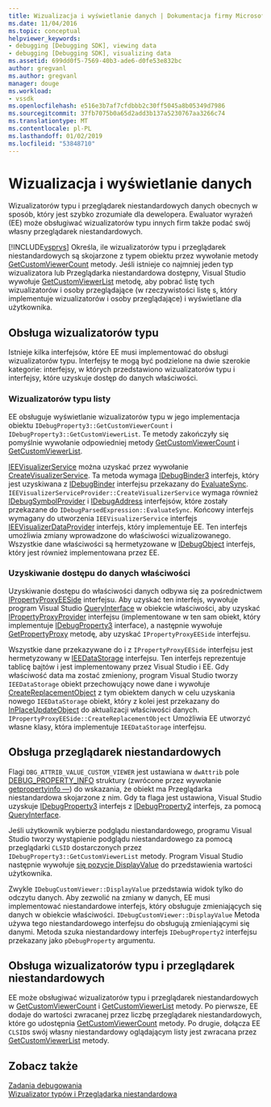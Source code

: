 ```yaml
---
title: Wizualizacja i wyświetlanie danych | Dokumentacja firmy Microsoft
ms.date: 11/04/2016
ms.topic: conceptual
helpviewer_keywords:
- debugging [Debugging SDK], viewing data
- debugging [Debugging SDK], visualizing data
ms.assetid: 699dd0f5-7569-40b3-ade6-d0fe53e832bc
author: gregvanl
ms.author: gregvanl
manager: douge
ms.workload:
- vssdk
ms.openlocfilehash: e516e3b7af7cfdbbb2c30ff5045a8b05349d7986
ms.sourcegitcommit: 37fb7075b0a65d2add3b137a5230767aa3266c74
ms.translationtype: MT
ms.contentlocale: pl-PL
ms.lasthandoff: 01/02/2019
ms.locfileid: "53848710"
---
```

# <a name="visualizing-and-viewing-data"></a>Wizualizacja i wyświetlanie danych
Wizualizatorów typu i przeglądarek niestandardowych danych obecnych w sposób, który jest szybko zrozumiałe dla dewelopera. Ewaluator wyrażeń (EE) może obsługiwać wizualizatorów typu innych firm także podać swój własny przeglądarek niestandardowych.  
  
 [!INCLUDE[vsprvs](../../code-quality/includes/vsprvs_md.md)] Określa, ile wizualizatorów typu i przeglądarek niestandardowych są skojarzone z typem obiektu przez wywołanie metody [GetCustomViewerCount](../../extensibility/debugger/reference/idebugproperty3-getcustomviewercount.md) metody. Jeśli istnieje co najmniej jeden typ wizualizatora lub Przeglądarka niestandardowa dostępny, Visual Studio wywołuje [GetCustomViewerList](../../extensibility/debugger/reference/idebugproperty3-getcustomviewerlist.md) metodę, aby pobrać listę tych wizualizatorów i osoby przeglądające (w rzeczywistości listę s, który implementuje wizualizatorów i osoby przeglądające) i wyświetlane dla użytkownika.  
  
## <a name="supporting-type-visualizers"></a>Obsługa wizualizatorów typu  
 Istnieje kilka interfejsów, które EE musi implementować do obsługi wizualizatorów typu. Interfejsy te mogą być podzielone na dwie szerokie kategorie: interfejsy, w których przedstawiono wizualizatorów typu i interfejsy, które uzyskuje dostęp do danych właściwości.  
  
### <a name="listing-type-visualizers"></a>Wizualizatorów typu listy  
 EE obsługuje wyświetlanie wizualizatorów typu w jego implementacja obiektu `IDebugProperty3::GetCustomViewerCount` i `IDebugProperty3::GetCustomViewerList`. Te metody zakończyły się pomyślnie wywołanie odpowiedniej metody [GetCustomViewerCount](../../extensibility/debugger/reference/ieevisualizerservice-getcustomviewercount.md) i [GetCustomViewerList](../../extensibility/debugger/reference/ieevisualizerservice-getcustomviewerlist.md).  
  
 [IEEVisualizerService](../../extensibility/debugger/reference/ieevisualizerservice.md) można uzyskać przez wywołanie [CreateVisualizerService](../../extensibility/debugger/reference/ieevisualizerserviceprovider-createvisualizerservice.md). Ta metoda wymaga [IDebugBinder3](../../extensibility/debugger/reference/idebugbinder3.md) interfejs, który jest uzyskiwana z [IDebugBinder](../../extensibility/debugger/reference/idebugbinder.md) interfejsu przekazany do [EvaluateSync](../../extensibility/debugger/reference/idebugparsedexpression-evaluatesync.md). `IEEVisualizerServiceProvider::CreateVisualizerService` wymaga również [IDebugSymbolProvider](../../extensibility/debugger/reference/idebugsymbolprovider.md) i [IDebugAddress](../../extensibility/debugger/reference/idebugaddress.md) interfejsów, które zostały przekazane do `IDebugParsedExpression::EvaluateSync`. Końcowy interfejs wymagany do utworzenia `IEEVisualizerService` interfejs [IEEVisualizerDataProvider](../../extensibility/debugger/reference/ieevisualizerdataprovider.md) interfejs, który implementuje EE. Ten interfejs umożliwia zmiany wprowadzone do właściwości wizualizowanego. Wszystkie dane właściwości są hermetyzowane w [IDebugObject](../../extensibility/debugger/reference/idebugobject.md) interfejs, który jest również implementowana przez EE.  
  
### <a name="accessing-property-data"></a>Uzyskiwanie dostępu do danych właściwości  
 Uzyskiwanie dostępu do właściwości danych odbywa się za pośrednictwem [IPropertyProxyEESide](../../extensibility/debugger/reference/ipropertyproxyeeside.md) interfejsu. Aby uzyskać ten interfejs, wywołuje program Visual Studio [QueryInterface](/cpp/atl/queryinterface) w obiekcie właściwości, aby uzyskać [IPropertyProxyProvider](../../extensibility/debugger/reference/ipropertyproxyprovider.md) interfejsu (implementowane w ten sam obiekt, który implementuje [ IDebugProperty3](../../extensibility/debugger/reference/idebugproperty3.md) interface), a następnie wywołuje [GetPropertyProxy](../../extensibility/debugger/reference/ipropertyproxyprovider-getpropertyproxy.md) metodę, aby uzyskać `IPropertyProxyEESide` interfejsu.  
  
 Wszystkie dane przekazywane do i z `IPropertyProxyEESide` interfejsu jest hermetyzowany w [IEEDataStorage](../../extensibility/debugger/reference/ieedatastorage.md) interfejsu. Ten interfejs reprezentuje tablicę bajtów i jest implementowany przez Visual Studio i EE. Gdy właściwość data ma zostać zmieniony, program Visual Studio tworzy `IEEDataStorage` obiekt przechowujący nowe dane i wywołuje [CreateReplacementObject](../../extensibility/debugger/reference/ipropertyproxyeeside-createreplacementobject.md) z tym obiektem danych w celu uzyskania nowego `IEEDataStorage` obiekt, który z kolei jest przekazany do [InPlaceUpdateObject](../../extensibility/debugger/reference/ipropertyproxyeeside-inplaceupdateobject.md) do aktualizacji właściwości danych. `IPropertyProxyEESide::CreateReplacementObject` Umożliwia EE utworzyć własne klasy, która implementuje `IEEDataStorage` interfejsu.  
  
## <a name="supporting-custom-viewers"></a>Obsługa przeglądarek niestandardowych  
 Flagi `DBG_ATTRIB_VALUE_CUSTOM_VIEWER` jest ustawiana w `dwAttrib` pole [DEBUG_PROPERTY_INFO](../../extensibility/debugger/reference/debug-property-info.md) struktury (zwrócone przez wywołanie [getpropertyinfo —](../../extensibility/debugger/reference/idebugproperty2-getpropertyinfo.md)) do wskazania, że obiekt ma Przeglądarka niestandardowa skojarzone z nim. Gdy ta flaga jest ustawiona, Visual Studio uzyskuje [IDebugProperty3](../../extensibility/debugger/reference/idebugproperty3.md) interfejs z [IDebugProperty2](../../extensibility/debugger/reference/idebugproperty2.md) interfejs, za pomocą [QueryInterface](/cpp/atl/queryinterface).  
  
 Jeśli użytkownik wybierze podglądu niestandardowego, programu Visual Studio tworzy wystąpienie podglądu niestandardowego za pomocą przeglądarki `CLSID` dostarczonych przez `IDebugProperty3::GetCustomViewerList` metody. Program Visual Studio następnie wywołuje [się pozycje DisplayValue](../../extensibility/debugger/reference/idebugcustomviewer-displayvalue.md) do przedstawienia wartości użytkownika.  
  
 Zwykle `IDebugCustomViewer::DisplayValue` przedstawia widok tylko do odczytu danych. Aby zezwolić na zmiany w danych, EE musi implementować niestandardowe interfejs, który obsługuje zmieniających się danych w obiekcie właściwości. `IDebugCustomViewer::DisplayValue` Metoda używa tego niestandardowego interfejsu do obsługują zmieniającymi się danymi. Metoda szuka niestandardowy interfejs `IDebugProperty2` interfejsu przekazany jako `pDebugProperty` argumentu.  
  
## <a name="supporting-both-type-visualizers-and-custom-viewers"></a>Obsługa wizualizatorów typu i przeglądarek niestandardowych  
 EE może obsługiwać wizualizatorów typu i przeglądarek niestandardowych w [GetCustomViewerCount](../../extensibility/debugger/reference/idebugproperty3-getcustomviewercount.md) i [GetCustomViewerList](../../extensibility/debugger/reference/idebugproperty3-getcustomviewerlist.md) metody. Po pierwsze, EE dodaje do wartości zwracanej przez liczbę przeglądarek niestandardowych, które go udostępnia [GetCustomViewerCount](../../extensibility/debugger/reference/ieevisualizerservice-getcustomviewercount.md) metody. Po drugie, dołącza EE `CLSID`s swój własny niestandardowy oglądającym listy jest zwracana przez [GetCustomViewerList](../../extensibility/debugger/reference/ieevisualizerservice-getcustomviewerlist.md) metody.  
  
## <a name="see-also"></a>Zobacz także  
 [Zadania debugowania](../../extensibility/debugger/debugging-tasks.md)   
 [Wizualizator typów i Przeglądarka niestandardowa](../../extensibility/debugger/type-visualizer-and-custom-viewer.md)